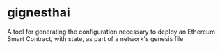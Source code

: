 # gignesthai
A tool for generating the configuration necessary to deploy an Ethereum Smart Contract, with state, as part of a network's genesis file
